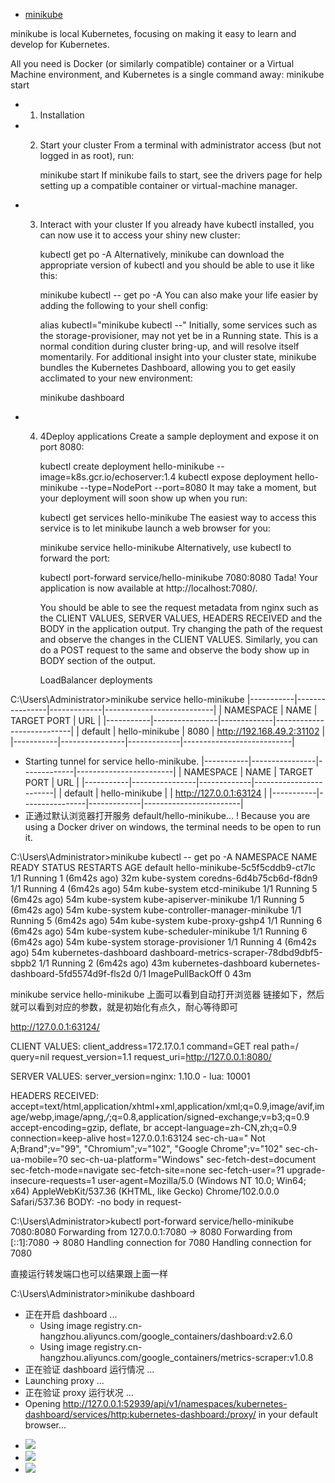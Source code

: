 

- [minikube](https://minikube.sigs.k8s.io/docs/start/)


minikube is local Kubernetes, focusing on making it easy to learn and develop for Kubernetes.

All you need is Docker (or similarly compatible) container or a Virtual Machine environment, and Kubernetes is a single command away: minikube start

- 1. Installation

- 2. Start your cluster
      From a terminal with administrator access (but not logged in as root), run:

      minikube start
      If minikube fails to start, see the drivers page for help setting up a compatible container or virtual-machine manager.



- 3. Interact with your cluster
      If you already have kubectl installed, you can now use it to access your shiny new cluster:

      kubectl get po -A
      Alternatively, minikube can download the appropriate version of kubectl and you should be able to use it like this:

      minikube kubectl -- get po -A
      You can also make your life easier by adding the following to your shell config:

      alias kubectl="minikube kubectl --"
      Initially, some services such as the storage-provisioner, may not yet be in a Running state. This is a normal condition during cluster bring-up, and will resolve itself momentarily. For additional insight into your cluster state, minikube bundles the Kubernetes Dashboard, allowing you to get easily acclimated to your new environment:

      minikube dashboard

- 4. 4Deploy applications
      Create a sample deployment and expose it on port 8080:

      kubectl create deployment hello-minikube --image=k8s.gcr.io/echoserver:1.4
      kubectl expose deployment hello-minikube --type=NodePort --port=8080
      It may take a moment, but your deployment will soon show up when you run:

      kubectl get services hello-minikube
      The easiest way to access this service is to let minikube launch a web browser for you:

      minikube service hello-minikube
      Alternatively, use kubectl to forward the port:

      kubectl port-forward service/hello-minikube 7080:8080
      Tada! Your application is now available at http://localhost:7080/.

      You should be able to see the request metadata from nginx such as the CLIENT VALUES, SERVER VALUES, HEADERS RECEIVED and the BODY in the application output. Try changing the path of the request and observe the changes in the CLIENT VALUES. Similarly, you can do a POST request to the same and observe the body show up in BODY section of the output.

      LoadBalancer deployments



C:\Users\Administrator>minikube service hello-minikube
|-----------|----------------|-------------|---------------------------|
| NAMESPACE |      NAME      | TARGET PORT |            URL            |
|-----------|----------------|-------------|---------------------------|
| default   | hello-minikube |        8080 | http://192.168.49.2:31102 |
|-----------|----------------|-------------|---------------------------|
* Starting tunnel for service hello-minikube.
|-----------|----------------|-------------|------------------------|
| NAMESPACE |      NAME      | TARGET PORT |          URL           |
|-----------|----------------|-------------|------------------------|
| default   | hello-minikube |             | http://127.0.0.1:63124 |
|-----------|----------------|-------------|------------------------|
* 正通过默认浏览器打开服务 default/hello-minikube...
! Because you are using a Docker driver on windows, the terminal needs to be open to run it.



C:\Users\Administrator>minikube kubectl -- get po -A
NAMESPACE              NAME                                         READY   STATUS             RESTARTS        AGE
default                hello-minikube-5c5f5cddb9-ct7lc              1/1     Running            1 (6m42s ago)   32m
kube-system            coredns-6d4b75cb6d-f8dn9                     1/1     Running            4 (6m42s ago)   54m
kube-system            etcd-minikube                                1/1     Running            5 (6m42s ago)   54m
kube-system            kube-apiserver-minikube                      1/1     Running            5 (6m42s ago)   54m
kube-system            kube-controller-manager-minikube             1/1     Running            5 (6m42s ago)   54m
kube-system            kube-proxy-gshp4                             1/1     Running            6 (6m42s ago)   54m
kube-system            kube-scheduler-minikube                      1/1     Running            6 (6m42s ago)   54m
kube-system            storage-provisioner                          1/1     Running            4 (6m42s ago)   54m
kubernetes-dashboard   dashboard-metrics-scraper-78dbd9dbf5-sbpb2   1/1     Running            2 (6m42s ago)   43m
kubernetes-dashboard   kubernetes-dashboard-5fd5574d9f-fls2d        0/1     ImagePullBackOff   0               43m


minikube service hello-minikube  上面可以看到自动打开浏览器
链接如下，然后就可以看到对应的参数，就是初始化有点久，耐心等待即可

http://127.0.0.1:63124/

CLIENT VALUES:
client_address=172.17.0.1
command=GET
real path=/
query=nil
request_version=1.1
request_uri=http://127.0.0.1:8080/

SERVER VALUES:
server_version=nginx: 1.10.0 - lua: 10001

HEADERS RECEIVED:
accept=text/html,application/xhtml+xml,application/xml;q=0.9,image/avif,image/webp,image/apng,*/*;q=0.8,application/signed-exchange;v=b3;q=0.9
accept-encoding=gzip, deflate, br
accept-language=zh-CN,zh;q=0.9
connection=keep-alive
host=127.0.0.1:63124
sec-ch-ua=" Not A;Brand";v="99", "Chromium";v="102", "Google Chrome";v="102"
sec-ch-ua-mobile=?0
sec-ch-ua-platform="Windows"
sec-fetch-dest=document
sec-fetch-mode=navigate
sec-fetch-site=none
sec-fetch-user=?1
upgrade-insecure-requests=1
user-agent=Mozilla/5.0 (Windows NT 10.0; Win64; x64) AppleWebKit/537.36 (KHTML, like Gecko) Chrome/102.0.0.0 Safari/537.36
BODY:
-no body in request-



C:\Users\Administrator>kubectl port-forward service/hello-minikube 7080:8080
Forwarding from 127.0.0.1:7080 -> 8080
Forwarding from [::1]:7080 -> 8080
Handling connection for 7080
Handling connection for 7080


直接运行转发端口也可以结果跟上面一样


C:\Users\Administrator>minikube dashboard
* 正在开启 dashboard ...
  - Using image registry.cn-hangzhou.aliyuncs.com/google_containers/dashboard:v2.6.0
  - Using image registry.cn-hangzhou.aliyuncs.com/google_containers/metrics-scraper:v1.0.8
* 正在验证 dashboard 运行情况 ...
* Launching proxy ...
* 正在验证 proxy 运行状况 ...
* Opening http://127.0.0.1:52939/api/v1/namespaces/kubernetes-dashboard/services/http:kubernetes-dashboard:/proxy/ in your default browser...


- ![](imges/MinkubeDashboard1.png)
- ![](imges/MinkubeDashboard2.png)
- ![](imges/Minkube-pCluseter2.png)